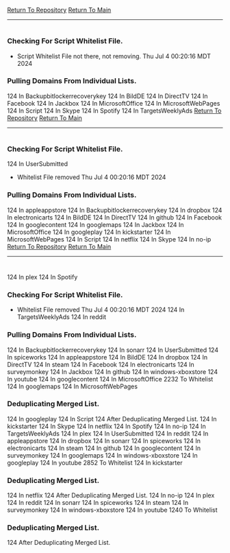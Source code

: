 [Return To Repository](https://github.com/DigitalWarrior/piholeparser/)
[Return To Main](https://github.com/DigitalWarrior/piholeparser/blob/master/RecentRunLogs/Mainlog.md)
____________________________________
# 
### Checking For Script Whitelist File.
* Script Whitelist File not there, not removing. Thu Jul  4 00:20:16 MDT 2024
### Pulling Domains From Individual Lists.
124 In Backupbitlockerrecoverykey
124 In BildDE
124 In DirectTV
124 In Facebook
124 In Jackbox
124 In MicrosoftOffice
124 In MicrosoftWebPages
124 In Script
124 In Skype
124 In Spotify
124 In TargetsWeeklyAds
[Return To Repository](https://github.com/DigitalWarrior/piholeparser/)
[Return To Main](https://github.com/DigitalWarrior/piholeparser/blob/master/RecentRunLogs/Mainlog.md)
____________________________________
# 
### Checking For Script Whitelist File.
124 In UserSubmitted
* Whitelist File removed Thu Jul  4 00:20:16 MDT 2024
### Pulling Domains From Individual Lists.
124 In appleappstore
124 In Backupbitlockerrecoverykey
124 In dropbox
124 In electronicarts
124 In BildDE
124 In DirectTV
124 In github
124 In Facebook
124 In googlecontent
124 In googlemaps
124 In Jackbox
124 In MicrosoftOffice
124 In googleplay
124 In kickstarter
124 In MicrosoftWebPages
124 In Script
124 In netflix
124 In Skype
124 In no-ip
[Return To Repository](https://github.com/DigitalWarrior/piholeparser/)
[Return To Main](https://github.com/DigitalWarrior/piholeparser/blob/master/RecentRunLogs/Mainlog.md)
____________________________________
# 
124 In plex
124 In Spotify
### Checking For Script Whitelist File.
* Whitelist File removed Thu Jul  4 00:20:16 MDT 2024
124 In TargetsWeeklyAds
124 In reddit
### Pulling Domains From Individual Lists.
124 In Backupbitlockerrecoverykey
124 In sonarr
124 In UserSubmitted
124 In spiceworks
124 In appleappstore
124 In BildDE
124 In dropbox
124 In DirectTV
124 In steam
124 In Facebook
124 In electronicarts
124 In surveymonkey
124 In Jackbox
124 In github
124 In windows-xboxstore
124 In youtube
124 In googlecontent
124 In MicrosoftOffice
2232 To Whitelist
124 In googlemaps
124 In MicrosoftWebPages
### Deduplicating Merged List.
124 In googleplay
124 In Script
124 After Deduplicating Merged List.
124 In kickstarter
124 In Skype
124 In netflix
124 In Spotify
124 In no-ip
124 In TargetsWeeklyAds
124 In plex
124 In UserSubmitted
124 In reddit
124 In appleappstore
124 In dropbox
124 In sonarr
124 In spiceworks
124 In electronicarts
124 In steam
124 In github
124 In googlecontent
124 In surveymonkey
124 In googlemaps
124 In windows-xboxstore
124 In googleplay
124 In youtube
2852 To Whitelist
124 In kickstarter
### Deduplicating Merged List.
124 In netflix
124 After Deduplicating Merged List.
124 In no-ip
124 In plex
124 In reddit
124 In sonarr
124 In spiceworks
124 In steam
124 In surveymonkey
124 In windows-xboxstore
124 In youtube
1240 To Whitelist
### Deduplicating Merged List.
124 After Deduplicating Merged List.
